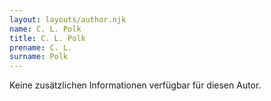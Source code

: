 ```yaml
---
layout: layouts/author.njk
name: C. L. Polk
title: C. L. Polk
prename: C. L.
surname: Polk
---
```

Keine zusätzlichen Informationen verfügbar für diesen Autor.
